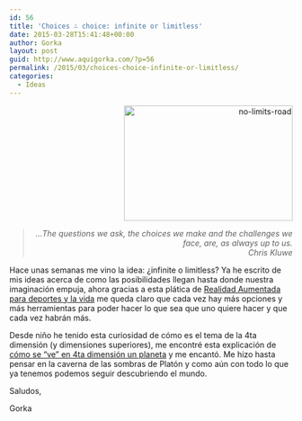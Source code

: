 ```yaml
---
id: 56
title: 'Choices ∴ choice: infinite or limitless'
date: 2015-03-28T15:41:48+00:00
author: Gorka
layout: post
guid: http://www.aquigorka.com/?p=56
permalink: /2015/03/choices-choice-infinite-or-limitless/
categories:
  - Ideas
---
```

<p style="text-align: right;">
  <img class="aligncenter size-medium wp-image-57" src="http://www.aquigorka.com/wp-content/uploads/2015/03/no-limits-road-300x205.jpg" alt="no-limits-road" width="300" height="205" srcset="http://www.aquigorka.com/wp-content/uploads/2015/03/no-limits-road-300x205.jpg 300w, http://www.aquigorka.com/wp-content/uploads/2015/03/no-limits-road.jpg 500w" sizes="(max-width: 300px) 100vw, 300px" />
</p>

> <p style="text-align: right;">
>   <em>&#8230;The questions we ask, the choices we make and the challenges we face, are, as always up to us.</em><br /> <em> Chris Kluwe</em>
> </p>

<p style="text-align: left;">
  Hace unas semanas me vino la idea: ¿infinite o limitless? Ya he escrito de mis ideas acerca de como las posibilidades llegan hasta donde nuestra imaginación empuja, ahora gracias a esta plática de <a title="AR in sports and life" href="http://www.ted.com/talks/chris_kluwe_how_augmented_reality_will_change_sports_and_build_empathy#t-527189" target="_blank">Realidad Aumentada para deportes y la vida</a> me queda claro que cada vez hay más opciones y más herramientas para poder hacer lo que sea que uno quiere hacer y que cada vez habrán más.
</p>

Desde niño he tenido esta curiosidad de cómo es el tema de la 4ta dimensión (y dimensiones superiores), me encontré esta explicación de <a title="Planets in the 4th dimention" href="https://johncarlosbaez.wordpress.com/2015/03/17/planets_in_the_4th_dimension/" target="_blank">cómo se &#8220;ve&#8221; en 4ta dimensión un planeta</a> y me encantó. Me hizo hasta pensar en la caverna de las sombras de Platón y como aún con todo lo que ya tenemos podemos seguir descubriendo el mundo.

Saludos,
  
Gorka